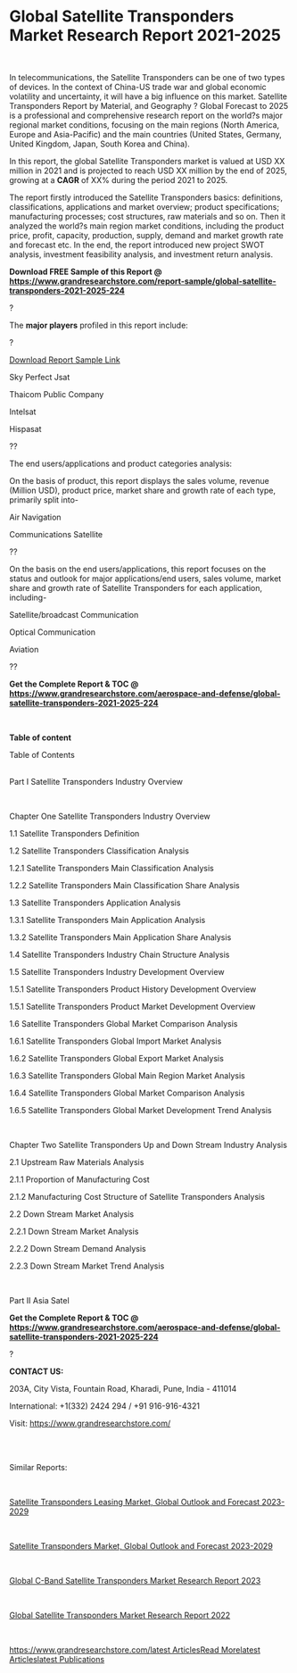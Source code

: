 <h1>Global Satellite Transponders Market Research Report 2021-2025</h1><br/><p>In telecommunications, the Satellite Transponders can be one of two types of devices. In the context of China-US trade war and global economic volatility and uncertainty, it will have a big influence on this market. Satellite Transponders Report by Material, and Geography ? Global Forecast to 2025 is a professional and comprehensive research report on the world?s major regional market conditions, focusing on the main regions (North America, Europe and Asia-Pacific) and the main countries (United States, Germany, United Kingdom, Japan, South Korea and China).</p>
 
 
 
 <p>In this report, the global Satellite Transponders market is valued at USD XX million in 2021 and is projected to reach USD XX million by the end of 2025, growing at a <strong>CAGR</strong> of XX% during the period 2021 to 2025.</p>
 
 
 
 <p>The report firstly introduced the Satellite Transponders basics: definitions, classifications, applications and market overview; product specifications; manufacturing processes; cost structures, raw materials and so on. Then it analyzed the world?s main region market conditions, including the product price, profit, capacity, production, supply, demand and market growth rate and forecast etc. In the end, the report introduced new project SWOT analysis, investment feasibility analysis, and investment return analysis.</p>
 
 
 
 <div><b>Download FREE Sample of this Report @ <a href="https://www.grandresearchstore.com/report-sample/global-satellite-transponders-2021-2025-224">https://www.grandresearchstore.com/report-sample/global-satellite-transponders-2021-2025-224</a></b></div>
 
 
 
 <p>? </p>
 
 
 
 <p>The <strong>major players</strong> profiled in this report include:</p>
 
 
 
 <p>? </p>
 
 
 
 <p><a href="https://www.grandresearchstore.com/mr-admin/report-sample/global-satellite-transponders-2021-2025-224">Download Report Sample Link</a></p>
 
 
 
 <p>Sky Perfect Jsat</p>
 
 
 
 <p>Thaicom Public Company</p>
 
 
 
 <p>Intelsat</p>
 
 
 
 <p>Hispasat</p>
 
 
 
 <p>??</p>
 
 
 
 <p>The end users/applications and product categories analysis:</p>
 
 
 
 <p>On the basis of product, this report displays the sales volume, revenue (Million USD), product price, market share and growth rate of each type, primarily split into-</p>
 
 
 
 <p>Air Navigation</p>
 
 
 
 <p>Communications Satellite</p>
 
 
 
 <p>??</p>
 
 
 
 <p>On the basis on the end users/applications, this report focuses on the status and outlook for major applications/end users, sales volume, market share and growth rate of Satellite Transponders for each application, including-</p>
 
 
 
 <p>Satellite/broadcast Communication</p>
 
 
 
 <p>Optical Communication</p>
 
 
 
 <p>Aviation</p>
 
 
 
 <p>??</p>
 
 
 
 <div><b>Get the Complete Report & TOC @ <a href="https://www.grandresearchstore.com/aerospace-and-defense/global-satellite-transponders-2021-2025-224">https://www.grandresearchstore.com/aerospace-and-defense/global-satellite-transponders-2021-2025-224</a></b></div>
 
 
 
 <p><br />
 
 <b>Table of content</b></p>
 
 
 
 <p>Table of Contents<br />
 
 <br />
 
 Part I Satellite Transponders Industry Overview<br />
 
 <br />
 
 Chapter One Satellite Transponders Industry Overview<br />
 
 1.1 Satellite Transponders Definition<br />
 
 1.2 Satellite Transponders Classification Analysis<br />
 
 1.2.1 Satellite Transponders Main Classification Analysis<br />
 
 1.2.2 Satellite Transponders Main Classification Share Analysis<br />
 
 1.3 Satellite Transponders Application Analysis<br />
 
 1.3.1 Satellite Transponders Main Application Analysis<br />
 
 1.3.2 Satellite Transponders Main Application Share Analysis<br />
 
 1.4 Satellite Transponders Industry Chain Structure Analysis<br />
 
 1.5 Satellite Transponders Industry Development Overview<br />
 
 1.5.1 Satellite Transponders Product History Development Overview<br />
 
 1.5.1 Satellite Transponders Product Market Development Overview<br />
 
 1.6 Satellite Transponders Global Market Comparison Analysis<br />
 
 1.6.1 Satellite Transponders Global Import Market Analysis<br />
 
 1.6.2 Satellite Transponders Global Export Market Analysis<br />
 
 1.6.3 Satellite Transponders Global Main Region Market Analysis<br />
 
 1.6.4 Satellite Transponders Global Market Comparison Analysis<br />
 
 1.6.5 Satellite Transponders Global Market Development Trend Analysis<br />
 
 <br />
 
 Chapter Two Satellite Transponders Up and Down Stream Industry Analysis<br />
 
 2.1 Upstream Raw Materials Analysis<br />
 
 2.1.1 Proportion of Manufacturing Cost<br />
 
 2.1.2 Manufacturing Cost Structure of Satellite Transponders Analysis<br />
 
 2.2 Down Stream Market Analysis<br />
 
 2.2.1 Down Stream Market Analysis<br />
 
 2.2.2 Down Stream Demand Analysis<br />
 
 2.2.3 Down Stream Market Trend Analysis<br />
 
 <br />
 
 Part II Asia Satel</p>
 
 
 
 <div><b>Get the Complete Report & TOC @ <a href="https://www.grandresearchstore.com/aerospace-and-defense/global-satellite-transponders-2021-2025-224">https://www.grandresearchstore.com/aerospace-and-defense/global-satellite-transponders-2021-2025-224</a></b></div>
 
 
 
 <p>? </p>
 
 
 
 <p><b>CONTACT US:</b><br />
 
 203A, City Vista, Fountain Road, Kharadi, Pune, India - 411014<br />
 
 International: +1(332) 2424 294 / +91 916-916-4321<br />
 
 Visit: <a href="https://www.grandresearchstore.com/">https://www.grandresearchstore.com/</a><br />
 
 <br />
 
 <br />
 
 Similar Reports:<br />
 
 <br />
 
 <a href="https://www.grandresearchstore.com/ict-and-media/global-satellite-transponders-leasing-forecast-2023-2029-900">Satellite Transponders Leasing Market, Global Outlook and Forecast 2023-2029</a><br />
 
 <br />
 
 <a href="https://www.grandresearchstore.com/machines/global-satellite-transponders-forecast-2023-2029-92">Satellite Transponders Market, Global Outlook and Forecast 2023-2029</a><br />
 
 <br />
 
 <a href="https://www.grandresearchstore.com/machines/global-cb-satellite-transponders-2023-603">Global C-Band Satellite Transponders Market Research Report 2023</a><br />
 
 <br />
 
 <a href="https://www.grandresearchstore.com/machines/global-satellite-transponders-2022-275">Global Satellite Transponders Market Research Report 2022</a><br />
 
 <br />
 
 <a href="https://gyeongbokgung.com">https://www.grandresearchstore.com/</a><a href="https://hallyeomaritime.com">latest Articles</a><a href="https://jingwansa.com">Read More</a><a href="https://nguoiviet.jp/">latest Articles</a><a href="https://www.intelmarketresearch.com/">latest Publications</a></p>